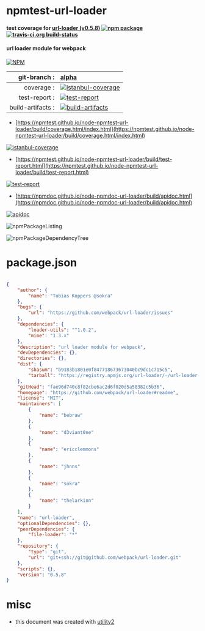 # npmtest-url-loader

#### test coverage for  [url-loader (v0.5.8)](https://github.com/webpack/url-loader#readme)  [![npm package](https://img.shields.io/npm/v/npmtest-url-loader.svg?style=flat-square)](https://www.npmjs.org/package/npmtest-url-loader) [![travis-ci.org build-status](https://api.travis-ci.org/npmtest/node-npmtest-url-loader.svg)](https://travis-ci.org/npmtest/node-npmtest-url-loader)

#### url loader module for webpack

[![NPM](https://nodei.co/npm/url-loader.png?downloads=true&downloadRank=true&stars=true)](https://www.npmjs.com/package/url-loader)

| git-branch : | [alpha](https://github.com/npmtest/node-npmtest-url-loader/tree/alpha)|
|--:|:--|
| coverage : | [![istanbul-coverage](https://npmtest.github.io/node-npmtest-url-loader/build/coverage.badge.svg)](https://npmtest.github.io/node-npmtest-url-loader/build/coverage.html/index.html)|
| test-report : | [![test-report](https://npmtest.github.io/node-npmtest-url-loader/build/test-report.badge.svg)](https://npmtest.github.io/node-npmtest-url-loader/build/test-report.html)|
| build-artifacts : | [![build-artifacts](https://npmtest.github.io/node-npmtest-url-loader/glyphicons_144_folder_open.png)](https://github.com/npmtest/node-npmtest-url-loader/tree/gh-pages/build)|

- [https://npmtest.github.io/node-npmtest-url-loader/build/coverage.html/index.html](https://npmtest.github.io/node-npmtest-url-loader/build/coverage.html/index.html)

[![istanbul-coverage](https://npmtest.github.io/node-npmtest-url-loader/build/screenCapture.buildCi.browser.%252Ftmp%252Fbuild%252Fcoverage.lib.html.png)](https://npmtest.github.io/node-npmtest-url-loader/build/coverage.html/index.html)

- [https://npmtest.github.io/node-npmtest-url-loader/build/test-report.html](https://npmtest.github.io/node-npmtest-url-loader/build/test-report.html)

[![test-report](https://npmtest.github.io/node-npmtest-url-loader/build/screenCapture.buildCi.browser.%252Ftmp%252Fbuild%252Ftest-report.html.png)](https://npmtest.github.io/node-npmtest-url-loader/build/test-report.html)

- [https://npmdoc.github.io/node-npmdoc-url-loader/build/apidoc.html](https://npmdoc.github.io/node-npmdoc-url-loader/build/apidoc.html)

[![apidoc](https://npmdoc.github.io/node-npmdoc-url-loader/build/screenCapture.buildCi.browser.%252Ftmp%252Fbuild%252Fapidoc.html.png)](https://npmdoc.github.io/node-npmdoc-url-loader/build/apidoc.html)

![npmPackageListing](https://npmtest.github.io/node-npmtest-url-loader/build/screenCapture.npmPackageListing.svg)

![npmPackageDependencyTree](https://npmtest.github.io/node-npmtest-url-loader/build/screenCapture.npmPackageDependencyTree.svg)



# package.json

```json

{
    "author": {
        "name": "Tobias Koppers @sokra"
    },
    "bugs": {
        "url": "https://github.com/webpack/url-loader/issues"
    },
    "dependencies": {
        "loader-utils": "^1.0.2",
        "mime": "1.3.x"
    },
    "description": "url loader module for webpack",
    "devDependencies": {},
    "directories": {},
    "dist": {
        "shasum": "b9183b1801e0f847718673673040bc9dc1c715c5",
        "tarball": "https://registry.npmjs.org/url-loader/-/url-loader-0.5.8.tgz"
    },
    "gitHead": "fae96d740c8f82cbe6ac2d6f020d5a58382c5b36",
    "homepage": "https://github.com/webpack/url-loader#readme",
    "license": "MIT",
    "maintainers": [
        {
            "name": "bebraw"
        },
        {
            "name": "d3viant0ne"
        },
        {
            "name": "ericclemmons"
        },
        {
            "name": "jhnns"
        },
        {
            "name": "sokra"
        },
        {
            "name": "thelarkinn"
        }
    ],
    "name": "url-loader",
    "optionalDependencies": {},
    "peerDependencies": {
        "file-loader": "*"
    },
    "repository": {
        "type": "git",
        "url": "git+ssh://git@github.com/webpack/url-loader.git"
    },
    "scripts": {},
    "version": "0.5.8"
}
```



# misc
- this document was created with [utility2](https://github.com/kaizhu256/node-utility2)
